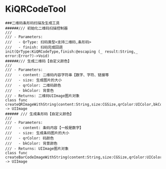 # KiQRCodeTool
    ###二维码条形码扫描及生成工具
    ######/// 初始化二维码扫描控制器
    ///
    /// - Parameters:
    ///   - QrType: 扫码类型<支持二维码,条形码>
    ///   - finish: 扫码完成回调
    init(QrType:KiQRCodeType,finish:@escaping (_ result:String,_ error:Error?)->Void)
    ######/// 生成二维码【自定义颜色】
    ///
    /// - Parameters:
    ///   - content: 二维码内容字符串【数字、字符、链接等
    ///   - size: 生成图片的大小
    ///   - qrColor: 二维码颜色
    ///   - bkColor: 背景色
    /// - Returns: 二维码UIImage图片对象
    class func createQRImageWithString(content:String,size:CGSize,qrColor:UIColor,bkColor:UIColor) -> UIImage
    ###### /// 生成条形码【自定义颜色】
    ///
    /// - Parameters:
    ///   - content: 条码内容【一般是数字】
    ///   - size: 生成条码图片的大小
    ///   - qrColor: 码颜色
    ///   - bkColor: 背景颜色
    /// - Returns: UIImage图片对象
    class func createBarCodeImageWithString(content:String,size:CGSize,qrColor:UIColor,bkColor:UIColor) -> UIImage
